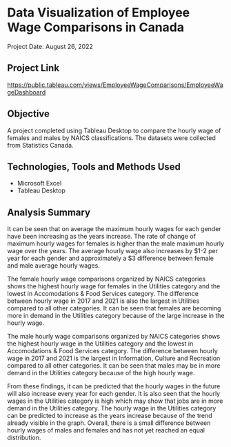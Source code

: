 # Data Visualization of Employee Wage Comparisons in Canada
Project Date: August 26, 2022

## Project Link
https://public.tableau.com/views/EmployeeWageComparisons/EmployeeWageDashboard

## Objective
A project completed using Tableau Desktop to compare the hourly wage of females and males by NAICS classifications.
The datasets were collected from Statistics Canada.

## Technologies, Tools and Methods Used
- Microsoft Excel
- Tableau Desktop

## Analysis Summary
It can be seen that on average the maximum hourly wages for each gender have been increasing as the years increase. The rate of change of maximum hourly wages for females is higher than the male maximum hourly wage over the years. The average hourly wage also increases by $1-2 per year for each gender and approximately a $3 difference between female and male average hourly wages.

The female hourly wage comparisons organized by NAICS categories shows the highest hourly wage for females in the Utilities category and the lowest in Accomodations & Food Services category. The difference between hourly wage in 2017 and 2021 is also the largest in Utilities compared to all other categories. It can be seen that females are becoming more in demand in the Utilities category because of the large increase in the hourly wage.

The male hourly wage comparisons organized by NAICS categories shows the highest hourly wage in the Utilities category and the lowest in Accomodations & Food Services category. The difference between hourly wage in 2017 and 2021 is the largest in Information, Culture and Recreation compared to all other categories. It can be seen that males may be in more demand in the Utilities category because of the high hourly wage.

From these findings, it can be predicted that the hourly wages in the future will also increase every year for each gender. It is also seen that the hourly wages in the Utilities category is high which may show that jobs are in more demand in the Utilities category. The hourly wage in the Utilities category can be predicted to increase as the years increase because of the trend already visible in the graph. Overall, there is a small difference between hourly wages of males and females and has not yet reached an equal distribution.
